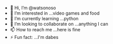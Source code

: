 - 👋 Hi, I’m @watsonoso
- 👀 I’m interested in ...video games and food
- 🌱 I’m currently learning ...python
- 💞️ I’m looking to collaborate on ...anything I can
- 📫 How to reach me ...here is fine
- ⚡ Fun fact: ...I'm dabes

<!---
watsonoso/watsonoso is a ✨ special ✨ repository because its `README.md` (this file) appears on your GitHub profile.
You can click the Preview link to take a look at your changes.
--->
